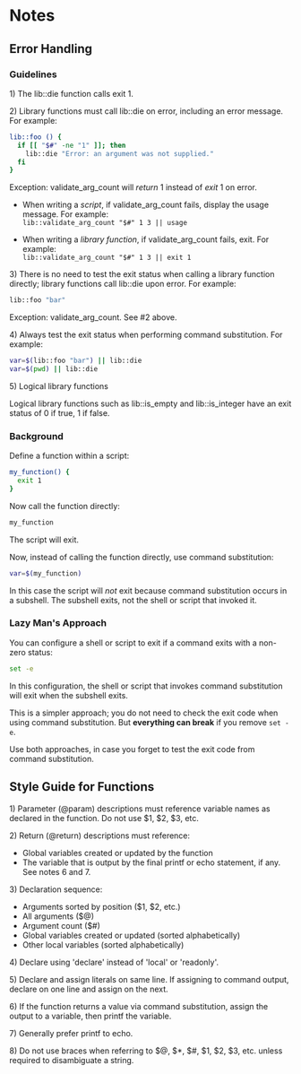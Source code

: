 # Notes

## Error Handling

### Guidelines

1\) The lib::die function calls exit 1.

2\) Library functions must call lib::die on error, including an error message. For example:

```bash
lib::foo () {
  if [[ "$#" -ne "1" ]]; then
    lib::die "Error: an argument was not supplied."
  fi
}
```

Exception: validate_arg_count will _return_ 1 instead of _exit_ 1 on error.

- When writing a _script_, if validate_arg_count fails, display the usage
  message. For example:  
  ```lib::validate_arg_count "$#" 1 3 || usage```

- When writing a _library function_, if validate_arg_count fails, exit. For example:  
  ```lib::validate_arg_count "$#" 1 3 || exit 1```

3\) There is no need to test the exit status when calling a library function
directly; library functions call lib::die upon error. For example:

```bash
lib::foo "bar"
```

Exception: validate_arg_count. See #2 above.

4\) Always test the exit status when performing command substitution. For example:

```bash
var=$(lib::foo "bar") || lib::die
var=$(pwd) || lib::die
```

5\) Logical library functions

Logical library functions such as lib::is_empty and lib::is_integer have an
exit status of 0 if true, 1 if false.

### Background

Define a function within a script:

```bash
my_function() {
  exit 1
}
```

Now call the function directly:

```bash
my_function
```

The script will exit.

Now, instead of calling the function directly, use command substitution:

```bash
var=$(my_function)
```

In this case the script will *not* exit because command substitution occurs in
a subshell. The subshell exits, not the shell or script that invoked it.

### Lazy Man's Approach

You can configure a shell or script to exit if a command exits with a non-zero status:

```bash
set -e
```

In this configuration, the shell or script that invokes command substitution will exit when the subshell exits.

This is a simpler approach; you do not need to check the exit code when using
command substitution. But **everything can break** if you remove ```set -e```.

Use both approaches, in case you forget to test the exit code from command substitution.

## Style Guide for Functions

1\) Parameter (@param) descriptions must reference variable names as declared in the function. Do not use $1, $2, $3, etc.

2\) Return (@return) descriptions must reference:

- Global variables created or updated by the function
- The variable that is output by the final printf or echo statement, if any. See notes 6 and 7.

3\) Declaration sequence:

- Arguments sorted by position ($1, $2, etc.)
- All arguments ($@)
- Argument count ($#)
- Global variables created or updated (sorted alphabetically)
- Other local variables (sorted alphabetically)

4\) Declare using 'declare' instead of 'local' or 'readonly'.

5\) Declare and assign literals on same line. If assigning to command output, declare on one line and assign on the next.

6\) If the function returns a value via command substitution, assign the output to a variable, then printf the variable.

7\) Generally prefer printf to echo.

8\) Do not use braces when referring to $@, $*, $#, $1, $2, $3, etc. unless
required to disambiguate a string.

